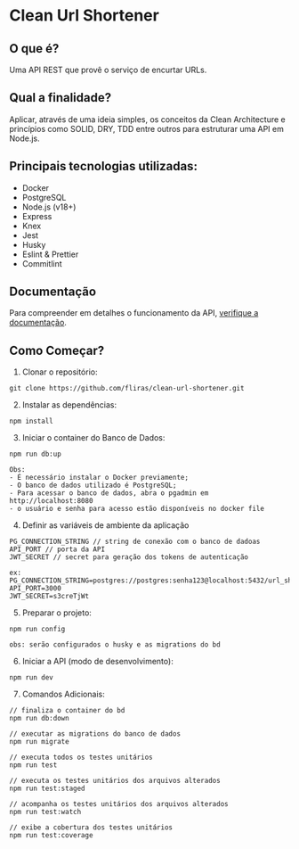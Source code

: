 # Clean Url Shortener

## O que é?

Uma API REST que provê o serviço de encurtar URLs.

## Qual a finalidade?

Aplicar, através de uma ideia simples, os conceitos da Clean Architecture e princípios como SOLID, DRY, TDD entre outros para estruturar uma API em Node.js.

## Principais tecnologias utilizadas:

- Docker
- PostgreSQL
- Node.js (v18+)
- Express
- Knex
- Jest
- Husky
- Eslint & Prettier
- Commitlint

## Documentação

Para compreender em detalhes o funcionamento da API, [verifique a documentação](./docs/index.md).

## Como Começar?

1. Clonar o repositório:

```text
git clone https://github.com/fliras/clean-url-shortener.git
```

2. Instalar as dependências:

```
npm install
```

3. Iniciar o container do Banco de Dados:

```
npm run db:up

Obs:
- É necessário instalar o Docker previamente;
- O banco de dados utilizado é PostgreSQL;
- Para acessar o banco de dados, abra o pgadmin em http://localhost:8080
- o usuário e senha para acesso estão disponíveis no docker file
```

4. Definir as variáveis de ambiente da aplicação

```
PG_CONNECTION_STRING // string de conexão com o banco de dadoas
API_PORT // porta da API
JWT_SECRET // secret para geração dos tokens de autenticação

ex:
PG_CONNECTION_STRING=postgres://postgres:senha123@localhost:5432/url_shortener
API_PORT=3000
JWT_SECRET=s3creTjWt
```

5. Preparar o projeto:

```
npm run config

obs: serão configurados o husky e as migrations do bd
```

6. Iniciar a API (modo de desenvolvimento):

```
npm run dev
```

7. Comandos Adicionais:

```
// finaliza o container do bd
npm run db:down

// executar as migrations do banco de dados
npm run migrate

// executa todos os testes unitários
npm run test

// executa os testes unitários dos arquivos alterados
npm run test:staged

// acompanha os testes unitários dos arquivos alterados
npm run test:watch

// exibe a cobertura dos testes unitários
npm run test:coverage
```
